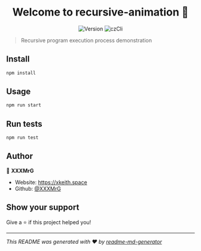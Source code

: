 <h1 align="center">Welcome to recursive-animation 👋</h1>
<p align="center" >
  <img alt="Version" src="https://img.shields.io/badge/version-0.1.0-blue.svg?cacheSeconds=2592000" />
  <img alt="czCli" src="https://img.shields.io/badge/commitizen-friendly-brightgreen.svg">  
</p>


> Recursive program execution process demonstration

## Install

```sh
npm install
```

## Usage

```sh
npm run start
```

## Run tests

```sh
npm run test
```

## Author

👤 **XXXMrG**

* Website: https://xkeith.space
* Github: [@XXXMrG](https://github.com/XXXMrG)

## Show your support

Give a ⭐️ if this project helped you!

***
_This README was generated with ❤️ by [readme-md-generator](https://github.com/kefranabg/readme-md-generator)_